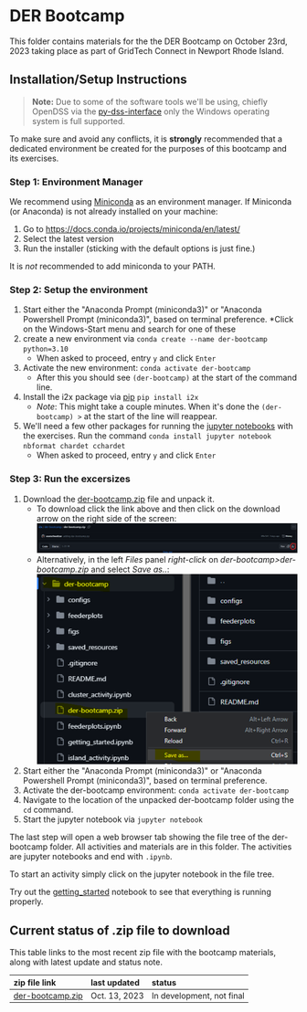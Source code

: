 # DER Bootcamp
This folder contains materials for the the DER Bootcamp on October 23rd, 2023 taking place as part of GridTech Connect in Newport Rhode Island.

## Installation/Setup Instructions
> **Note:** Due to some of the software tools we'll be using, chiefly OpenDSS via the [py-dss-interface](https://py-dss-interface.readthedocs.io/en/latest/) only the Windows operating system is full supported.

To make sure and avoid any conflicts, it is **strongly** recommended that a dedicated environment be created for the purposes of this bootcamp and its exercises.
### Step 1: Environment Manager
We recommend using [Miniconda](https://docs.conda.io/projects/miniconda/en/latest/) as an environment manager.
If Miniconda (or Anaconda) is not already installed on your machine:
1. Go to https://docs.conda.io/projects/miniconda/en/latest/
2. Select the latest version
3. Run the installer (sticking with the default options is just fine.)

It is _not_ recommended to add miniconda to your PATH.

### Step 2: Setup the environment
1. Start either the "Anaconda Prompt (miniconda3)" or "Anaconda Powershell Prompt (miniconda3)", based on terminal preference.
    *Click on the Windows-Start menu and search for one of these
2. create a new environment via `conda create --name der-bootcamp python=3.10`
    * When asked to proceed, entry `y` and click `Enter`
3. Activate the new environment: `conda activate der-bootcamp`
    * After this you should see `(der-bootcamp)` at the start of the command line. 
4. Install the i2x package via [pip](https://pypi.org/project/pip/) `pip install i2x`
    * _Note_: This might take a couple minutes. When it's done the `(der-bootcamp) >` at the start of the line will reappear.
5. We'll need a few other packages for running the [jupyter notebooks](https://jupyter.org/) with the exercises. Run the command `conda install jupyter notebook nbformat chardet cchardet`
    * When asked to proceed, entry `y` and click `Enter` 
### Step 3: Run the excersizes
1. Download the [der-bootcamp.zip](./der-bootcamp.zip) file and unpack it.
    * To download click the link above and then click on the download arrow on the right side of the screen:
    ![](./figs/download_zip_file_1.png)
    * Alternatively, in the left _Files_ panel _right-click_ on _der-bootcamp>der-bootcamp.zip_ and select _Save as.._:
    ![](./figs/download_zip_file_2.png) 
2. Start either the "Anaconda Prompt (miniconda3)" or "Anaconda Powershell Prompt (miniconda3)", based on terminal preference.
3. Activate the der-bootcamp environment: `conda activate der-bootcamp`
4. Navigate to the location of the unpacked der-bootcamp folder using the `cd` command.
5. Start the jupyter notebook via `jupyter notebook`

The last step will open a web browser tab showing the file tree of the der-bootcamp folder.
All activities and materials are in this folder.
The activities are jupyter notebooks and end with `.ipynb`.

To start an activity simply click on the jupyter notebook in the file tree.

Try out the [getting_started](./getting_started.ipynb) notebook to see that everything is running properly.

## Current status of .zip file to download
This table links to the most recent zip file with the bootcamp materials, along with latest update and status note.

| zip file link| last updated | status |
|:------------ | :---------- | :----- |
|[der-bootcamp.zip](./der-bootcamp.zip) | Oct. 13, 2023 | In development, not final|


